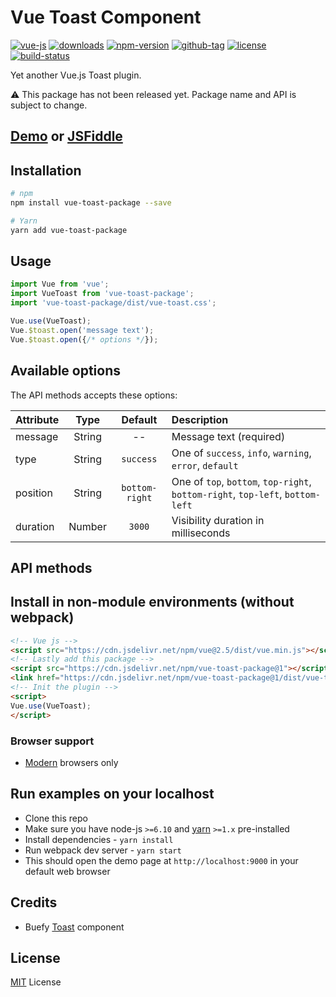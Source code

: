# Vue Toast Component

[![vue-js](https://img.shields.io/badge/vue.js-2.x-brightgreen.svg?maxAge=604800)](https://vuejs.org/)
[![downloads](https://img.shields.io/npm/dt/vue-toast-package.svg)](http://npm-stats.com/~packages/vue-toast-package)
[![npm-version](https://img.shields.io/npm/v/vue-toast-package.svg)](https://www.npmjs.com/package/vue-toast-package)
[![github-tag](https://img.shields.io/github/tag/ankurk91/vue-toast-package.svg?maxAge=1800)](https://github.com/ankurk91/vue-toast-package/)
[![license](https://img.shields.io/github/license/ankurk91/vue-toast-package.svg?maxAge=1800)](https://yarnpkg.com/en/package/vue-toast-package)
[![build-status](https://travis-ci.com/ankurk91/vue-toast.svg?branch=master)](https://travis-ci.com/ankurk91/vue-toast)

Yet another Vue.js Toast plugin.

:warning: This package has not been released yet. Package name and API is subject to change.

## [Demo](https://ankurk91.github.io/vue-toast) or [JSFiddle](https://jsfiddle.net)

## Installation
```bash
# npm
npm install vue-toast-package --save

# Yarn
yarn add vue-toast-package
```

## Usage
```js
import Vue from 'vue';
import VueToast from 'vue-toast-package';
import 'vue-toast-package/dist/vue-toast.css';

Vue.use(VueToast);
Vue.$toast.open('message text');
Vue.$toast.open({/* options */});
```

## Available options
The API methods accepts these options:

| Attribute        | Type                | Default              | Description      |
| :---             | :---:               | :---:                | :---             |
|  message         | String              | --                   |  Message text (required)   |
|  type            | String              | `success`            |  One of `success`, `info`, `warning`, `error`, `default`  |
|  position        | String              | `bottom-right`       |  One of `top`, `bottom`, `top-right`, `bottom-right`, `top-left`, `bottom-left`  |
|  duration        | Number              | `3000`               |  Visibility duration in milliseconds    |
         
## API methods

## Install in non-module environments (without webpack)
```html
<!-- Vue js -->
<script src="https://cdn.jsdelivr.net/npm/vue@2.5/dist/vue.min.js"></script>
<!-- Lastly add this package -->
<script src="https://cdn.jsdelivr.net/npm/vue-toast-package@1"></script>
<link href="https://cdn.jsdelivr.net/npm/vue-toast-package@1/dist/vue-toast.css" rel="stylesheet">
<!-- Init the plugin -->
<script>
Vue.use(VueToast);
</script>
```

### Browser support
* [Modern](http://browserl.ist/?q=defaults%2C+not+ie+%3E+0%2Cnot+ie_mob+%3E+0) browsers only

## Run examples on your localhost
* Clone this repo
* Make sure you have node-js `>=6.10` and [yarn](https://yarnpkg.com) `>=1.x` pre-installed
* Install dependencies - `yarn install`
* Run webpack dev server - `yarn start`
* This should open the demo page at `http://localhost:9000` in your default web browser 

## Credits
* Buefy [Toast](https://buefy.github.io/documentation/toast) component

## License
[MIT](LICENSE.txt) License

